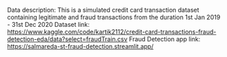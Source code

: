 Data description: 
This is a simulated credit card transaction dataset containing legitimate and fraud transactions from the duration 1st Jan 2019 - 31st Dec 2020
Dataset link: https://www.kaggle.com/code/kartik2112/credit-card-transactions-fraud-detection-eda/data?select=fraudTrain.csv
Fraud Detection app link: https://salmareda-st-fraud-detection.streamlit.app/
